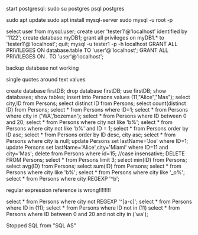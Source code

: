 start postgresql:
	sudo su postgres
	psql postgres


sudo apt update
sudo apt install mysql-server
sudo mysql -u root -p 

select user from mysql.user;
create user 'tester1'@'localhost' identified by '1122';
create database myDB1;
grant all privileges on myDB1.* to 'tester1'@'localhost';
quit;
mysql -u tester1 -p -h localhost
GRANT ALL PRIVILEGES ON database.table TO 'user'@'localhost';
GRANT ALL PRIVILEGES ON *.* TO 'user'@'localhost';

backup database not working

single quotes around text values

create database firstDB;
drop database firstDB;
use firstDB;
show databases;
show tables;
insert into Persons values (11,"Alice","Mas");
select city,ID from Persons;
select distinct ID from Persons;
select count(distinct ID) from Persons;
select * from Persons where ID=1;
select * from Persons where city in ('WA','bozeman');
select * from Persons where ID between 0 and 20;
select * from Persons where city not like 'b%';
select * from Persons where city not like 'b%' and ID = 1;
select * from Persons order by ID asc;
select * from Persons order by ID desc, city asc;
select * from Persons where city is null;
update Persons set lastName='Joe' where ID=1;
update Persons set lastName='Alice',city='Miami' where ID=11 and city='Mas';
delete from Persons where id=15;     //case insensative;
DELETE FROM Persons;
select * from Persons limit 3;
select min(ID) from Persons;
select avg(ID) from Persons;
select sum(ID) from Persons;
select * from Persons where city like 'b%';
select * from Persons where city like '_o%';
select * from Persons where city REGEXP '^b';


regular expression reference is wrong!!!!!!!!

select * from Persons where city not REGEXP '^[a-c]';
select * from Persons where ID in (11);
select * from Persons where ID not in (11)
select * from Persons where ID between 0 and 20 and not city in ('wa');

Stopped SQL from "SQL AS" 

